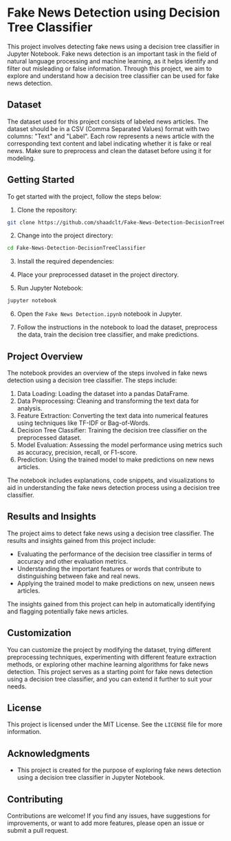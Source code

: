 # Fake News Detection using Decision Tree Classifier

This project involves detecting fake news using a decision tree classifier in Jupyter Notebook. Fake news detection is an important task in the field of natural language processing and machine learning, as it helps identify and filter out misleading or false information. Through this project, we aim to explore and understand how a decision tree classifier can be used for fake news detection.

## Dataset

The dataset used for this project consists of labeled news articles. The dataset should be in a CSV (Comma Separated Values) format with two columns: "Text" and "Label". Each row represents a news article with the corresponding text content and label indicating whether it is fake or real news. Make sure to preprocess and clean the dataset before using it for modeling.

## Getting Started

To get started with the project, follow the steps below:

1. Clone the repository:

```bash
git clone https://github.com/shaadclt/Fake-News-Detection-DecisionTreeClassifier.git
```

2. Change into the project directory:

```bash
cd Fake-News-Detection-DecisionTreeClassifier
```

3. Install the required dependencies:

4. Place your preprocessed dataset in the project directory.

5. Run Jupyter Notebook:

```bash
jupyter notebook
```

6. Open the `Fake News Detection.ipynb` notebook in Jupyter.

7. Follow the instructions in the notebook to load the dataset, preprocess the data, train the decision tree classifier, and make predictions.

## Project Overview

The notebook provides an overview of the steps involved in fake news detection using a decision tree classifier. The steps include:

1. Data Loading: Loading the dataset into a pandas DataFrame.
2. Data Preprocessing: Cleaning and transforming the text data for analysis.
3. Feature Extraction: Converting the text data into numerical features using techniques like TF-IDF or Bag-of-Words.
4. Decision Tree Classifier: Training the decision tree classifier on the preprocessed dataset.
5. Model Evaluation: Assessing the model performance using metrics such as accuracy, precision, recall, or F1-score.
6. Prediction: Using the trained model to make predictions on new news articles.

The notebook includes explanations, code snippets, and visualizations to aid in understanding the fake news detection process using a decision tree classifier.

## Results and Insights

The project aims to detect fake news using a decision tree classifier. The results and insights gained from this project include:

- Evaluating the performance of the decision tree classifier in terms of accuracy and other evaluation metrics.
- Understanding the important features or words that contribute to distinguishing between fake and real news.
- Applying the trained model to make predictions on new, unseen news articles.

The insights gained from this project can help in automatically identifying and flagging potentially fake news articles.

## Customization

You can customize the project by modifying the dataset, trying different preprocessing techniques, experimenting with different feature extraction methods, or exploring other machine learning algorithms for fake news detection. This project serves as a starting point for fake news detection using a decision tree classifier, and you can extend it further to suit your needs.

## License

This project is licensed under the MIT License. See the `LICENSE` file for more information.

## Acknowledgments

- This project is created for the purpose of exploring fake news detection using a decision tree classifier in Jupyter Notebook.

## Contributing

Contributions are welcome! If you find any issues, have suggestions for improvements, or want to add more features, please open an issue or submit a pull request.
